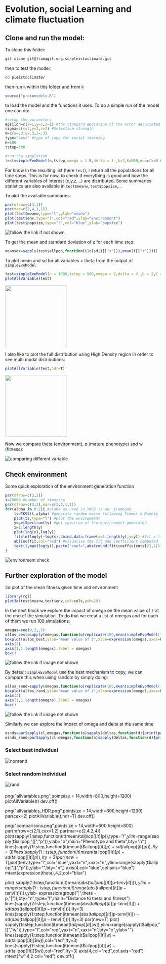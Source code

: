 # Evolution, social Learning and climate fluctuation

## Clone and run the model:

To clone this folder: 

```bash
git clone git@framagit.org:sc/pleistoclimate.git
```

then to test the model:

```bash
cd pleistoclimate/
```

then run `R` within this folder
and  from `R`

```R
source("protomodels.R")
```
to load the model and the functions it uses. To do a simple run of the model one can do:

```R
#setup the parameters
epsilon=c(x=1,y=1,z=1) #the standard deviation of the error associated with the expression of each phenotype (p' to p''')
sigma=c(s=2,y=2,z=2) #Selection strength
m=c(x=.3,y=.3,z=.3)
type="best" #type of copy for social learning
n=100
tstep=500

#run the simulation
test=simpleEvoModel(n,tstep,omega = 1.5,delta = 1 ,b=2,K=500,mu=c(x=0.01,y=0.01,z=0.01),epsilon=c(x=1,y=1,z=1),sigma=c(s=2,y=2,z=2),log=T,type="best")
```

For know in the resulting list (here `test`), I return all the populations for all time steps. This is for now, to check if everything is good and how the different variables of interest (x,y,z,...) are distributed. Some summaries statistics are also available in `test$meanw`, `test$popsize`,... 

To plot the available summaries:

```R
par(mfrow=c(3,1))
par(mar=c(2,4,1,1))
plot(test$meanw,type="l",ylab="meanw")
plot(test$env,type="l",col="red",ylab="environment")
plot(test$popsize,type="l",col="blue",ylab="popsize")
```
![follow the link if not shown](images/env_fit_pop.png)


To get the mean and standard deviation of z for each time step:

```R
meansdz=sapply(test$allpop,function(i)c(sd(i[["z"]]),mean(i[["z"]])))
```


To plot mean and sd for all variables + theta from the output of `simpleEvoModel`
```R
test=simpleEvoModel(n = 1000,tstep = 500,omega = 2,delta = 4 ,b = 2,K = 200,mu=0.001,epsilon = c(x=1,y=1,z=1),sigma = c(s=2,y=2,z=2),m=c(x=.3,y=.3,z=.3),type = "best")
plotAllVariable(test)
```
<img src="images/all.png" width="200" >

I also like to plot the full distribution using High Density region in order to see multi modal distributions:

```R
plotAllVariable(test,hdr=T)
```

<img src="images/all_hdr.png" width="200" >


Now we compare theta (environment), p (mature phenotype) and w (fitness):

![comparing different variable](images/comparisons.png)



## Check environment 

Some quick exploration of the environment generation function

```R
par(mfrow=c(3,2))
t=10000 #number of timestep
par(mfrow=c(3,2),mar=c(2,2,1,1))
for(alpha in 0:2){ #alpha as used in YK95 is our $\omega$
    ts=TK95(t,alpha) #generate random noise following Timmer & Koenig (1995) implemented in tuneR package(https://rdrr.io/cran/tuneR/src/R/Waveforms.R)
    plot(ts,type="l") #plot the environment
    y=getSpectrum(ts) #get spectrum of the environment generated
    x=1:length(y)
    plot(log(x),log(y))
    fit=lm(log(y)~log(x),cbind.data.frame(x=1:length(y),y=y)) #fit a linear model to check slope
    abline(fit,col="red") #visualise the fit and coefficient computed
    text(1,max(log(y)),paste("coef=",abs(round(fit$coefficients[2],2))),col="red")
}
```

![environment check](images/exploreEnv.png)


## Further exploration of the model

3d plot of the mean fitness given time and environment

```R
library(rgl)
plot3d(test$meanw,test$env,col=cols,pch=20)
```

In the next block we explore the impact of omega on the mean value of z at the end of the simulation. To do that we creat a list of omegas and for each of them we run 100 simulations: 
```R
omegas=seq(0,3,.5)
allos_best=sapply(omegas,function(o)replicate(100,mean(simpleEvoModel(100,300,omega = o,delta = 2 ,b=2,K=200,mu=0.001,epsilon=epsilon,sigma=sigma,log=T)$pop$z)))
boxplot(allos_best,ylab="mean value of z",xlab=expression(omega),axes=F) 
axis(2)
axis(1,1:length(omegas),label = omegas)
box()
```
![follow the link if image not shown](images/omegas_vs_z.png)

By default `simpleEvoModel` use the best mechanism to copy, we can compare this when using random by simply doing:

```R
allos_rand=sapply(omegas,function(o)replicate(100,mean(simpleEvoModel(100,300,omega = o,delta = 2 ,b=2,K=200,mu=0.001,epsilon=epsilon,sigma=sigma,type="random",log=T)$pop$z)))
boxplot(allos_rand,ylab="mean value of z",xlab=expression(omega),axes=F) 
axis(2)
axis(1,1:length(omegas),label = omegas)
box()
```
![follow the link if image not shown](images/omegas_vs_z_random.png)

Similarly we can explore the impact of omega and delta at the same time:
```R
osnds=parSapply(cl,omegas,function(o)sapply(deltas,function(d){print(paste(o,d));mean(replicate(50,mean(simpleEvoModel(100,50,omega = o,delta = d ,b=2,K=200,mu=0.001,epsilon=epsilon,sigma=sigma,log=F)$pop$z)))}))
osnds_rand=parSapply(cl,omegas,function(o)sapply(deltas,function(d){print(paste(o,d));mean(replicate(50,mean(simpleEvoModel(100,50,type="random",omega = o,delta = d ,b=2,K=200,mu=0.001,epsilon=epsilon,sigma=sigma,log=F)$pop$z)))}))
```

### Select best individual
![nonrand](images/bignonrand.png)

### Select random individual
![rand](images/bigrand.png)

####

png("allvariables.png",pointsize = 14,width=800,height=1200)
plotAllVariable(t)
dev.off()

png("allvariables_HDR.png",pointsize = 14,width=800,height=1200)
par(cex=2)
plotAllVariable(t,hdr=T)
dev.off()

png("comparisons.png",pointsize = 14,width=600,height=800)
par(mfrow=c(2,1),cex=1.2)
par(mar=c(2,4,2,4))
plot(sapply(1:tstep,function(it)mean(t$allpop[[it]]$p)),type="l",ylim=range(sapply(t$allpop,"[[","p")),ylab="p",main="Phenotype and theta",bty="n",)
lines(sapply(1:tstep,function(it)mean(t$allpop[[it]]$p)+sd(t$allpop[[it]]$p)),lty=3)
lines(sapply(1:tstep,function(it)mean(t$allpop[[it]]$p)-sd(t$allpop[[it]]$p)),lty=3)
par(new=T)
plot(t$env,type="l",col="blue",yaxt="n",xaxt="n",ylim=range(sapply(t$allpop,"[[","p")),ylab="",bty="n",)
axis(4,col="blue",col.axis="blue")
mtext(expression(theta),4,2,col="blue")

plot( sapply(1:tstep,function(it)mean(abs(t$allpop[[it]]$p-t$env[it]))),ylim=range(sapply(1:tstep,function(it)range(abs(t$allpop[[it]]$p-t$env[it])))),ylab=expression(group("|",theta - p,"|")),bty="n",type="l",main="Distance to theta and fitness")
lines(sapply(2:tstep,function(it)mean(abs(t$allpop[[it]]$p-t$env[it]))+sd(abs(t$allpop[[it]]$p-t$env[it]))),lty=3)
lines(sapply(1:tstep,function(it)mean(abs(t$allpop[[it]]$p-t$env[it]))-sd(abs(t$allpop[[it]]$p-t$env[it]))),lty=3)
par(new=T)
plot( sapply(1:tstep,function(it)mean(t$allpop[[it]]$w)),ylim=range(sapply(t$allpop,"[[","w")),type="l",col="red",yaxt="n",xaxt="n",bty="n",ylab="")
lines(sapply(1:tstep,function(it)mean(t$allpop[[it]]$w)+sd(t$allpop[[it]]$w)),col="red",lty=3)
lines(sapply(1:tstep,function(it)mean(t$allpop[[it]]$w)-sd(t$allpop[[it]]$w)),col="red",lty=3)
axis(4,col="red",col.axis="red")
mtext("w",4,2,col="red")
dev.off()
